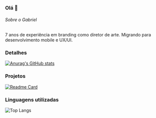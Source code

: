 ### Olá 👋

###### Sobre o Gabriel
7 anos de experiência em branding como diretor de arte. Migrando para desenvolvimento mobile e UX/UI.

### Detalhes

[![Anurag's GitHub stats](https://github-readme-stats.vercel.app/api?username=Parallax0101&theme=THEME_dark)](https://github.com/anuraghazra/github-readme-stats)

### Projetos

[![Readme Card](https://github-readme-stats.vercel.app/api/pin/?username=Parallax0101&theme=THEME_dark&repo=https://parallax0101.github.io/)](https://github.com/anuraghazra/github-readme-stats)

### Linguagens utilizadas

![Top Langs](https://github-readme-stats.vercel.app/api/top-langs/?username=Parallax0101&theme=THEME_dark&layout=compact)
